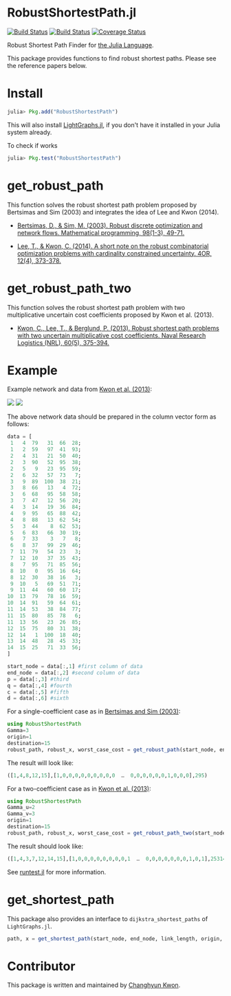# RobustShortestPath.jl

[![Build Status](https://travis-ci.org/chkwon/RobustShortestPath.jl.svg?branch=master)](https://travis-ci.org/chkwon/RobustShortestPath.jl)
[![Build Status](https://ci.appveyor.com/api/projects/status/2cp40umalarup09f?svg=true)](https://ci.appveyor.com/project/chkwon/robustshortestpath-jl)
[![Coverage Status](https://coveralls.io/repos/chkwon/RobustShortestPath.jl/badge.svg)](https://coveralls.io/r/chkwon/RobustShortestPath.jl)

Robust Shortest Path Finder for [the Julia Language](http://julialang.org).

This package provides functions to find robust shortest paths. Please see the reference papers below.

<!--
# get_shortest_path

This provides an interface to Dijkstra's method from the [Graphs.jl](https://github.com/JuliaLang/Graphs.jl) package.
-->
# Install

```julia
julia> Pkg.add("RobustShortestPath")
```

This will also install [LightGraphs.jl](https://github.com/JuliaGraphs/LightGraphs.jl), if you don't have it installed in your Julia system already.

To check if works
```julia
julia> Pkg.test("RobustShortestPath")
```

# get_robust_path

This function solves the robust shortest path problem proposed by Bertsimas and Sim (2003) and integrates the idea of Lee and Kwon (2014).


- [Bertsimas, D., & Sim, M. (2003). Robust discrete optimization and network flows. Mathematical programming, 98(1-3), 49-71.](http://link.springer.com/article/10.1007/s10107-003-0396-4)

- [Lee, T., & Kwon, C. (2014). A short note on the robust combinatorial optimization problems with cardinality constrained uncertainty. 4OR, 12(4), 373-378.](http://link.springer.com/article/10.1007/s10288-014-0270-7)

# get_robust_path_two

This function solves the robust shortest path problem with two multiplicative uncertain cost coefficients proposed by Kwon et al. (2013).

- [Kwon, C., Lee, T., & Berglund, P. (2013). Robust shortest path problems with two uncertain multiplicative cost coefficients. Naval Research Logistics (NRL), 60(5), 375-394.](http://onlinelibrary.wiley.com/doi/10.1002/nav.21540/full)


# Example

Example network and data from [Kwon et al. (2013)](http://onlinelibrary.wiley.com/doi/10.1002/nav.21540/full):

<img src="network.png">

<img src="data.png">

The above network data should be prepared in the column vector form as follows:
```julia
data = [
 1   4  79   31  66  28;
 1   2  59   97  41  93;
 2   4  31   21  50  40;
 2   3  90   52  95  38;
 2   5   9   23  95  59;
 2   6  32   57  73   7;
 3   9  89  100  38  21;
 3   8  66   13   4  72;
 3   6  68   95  58  58;
 3   7  47   12  56  20;
 4   3  14   19  36  84;
 4   9  95   65  88  42;
 4   8  88   13  62  54;
 5   3  44    8  62  53;
 5   6  83   66  30  19;
 6   7  33    3   7   8;
 6   8  37   99  29  46;
 7  11  79   54  23   3;
 7  12  10   37  35  43;
 8   7  95   71  85  56;
 8  10   0   95  16  64;
 8  12  30   38  16   3;
 9  10   5   69  51  71;
 9  11  44   60  60  17;
10  13  79   78  16  59;
10  14  91   59  64  61;
11  14  53   38  84  77;
11  15  80   85  78   6;
11  13  56   23  26  85;
12  15  75   80  31  38;
12  14   1  100  18  40;
13  14  48   28  45  33;
14  15  25   71  33  56;
]

start_node = data[:,1] #first column of data
end_node = data[:,2] #second column of data
p = data[:,3] #third
q = data[:,4] #fourth
c = data[:,5] #fifth
d = data[:,6] #sixth
```

For a single-coefficient case as in [Bertsimas and Sim (2003)](http://link.springer.com/article/10.1007/s10107-003-0396-4):
```julia
using RobustShortestPath
Gamma=3
origin=1
destination=15
robust_path, robust_x, worst_case_cost = get_robust_path(start_node, end_node, c, d, Gamma, origin, destination)
```
The result will look like:
```julia
([1,4,8,12,15],[1,0,0,0,0,0,0,0,0,0  …  0,0,0,0,0,0,1,0,0,0],295)
```

For a two-coefficient case as in [Kwon et al. (2013)](http://onlinelibrary.wiley.com/doi/10.1002/nav.21540/full):
```julia
using RobustShortestPath
Gamma_u=2
Gamma_v=3
origin=1
destination=15
robust_path, robust_x, worst_case_cost = get_robust_path_two(start_node, end_node, p, q, c, d, Gamma_u, Gamma_v, origin, destination)
```
The result should look like:
```julia
([1,4,3,7,12,14,15],[1,0,0,0,0,0,0,0,0,1  …  0,0,0,0,0,0,0,1,0,1],25314.0)
```

See [runtest.jl](https://github.com/chkwon/RobustShortestPath.jl/blob/master/test/runtests.jl) for more information.


# get_shortest_path

This package also provides an interface to `dijkstra_shortest_paths` of `LightGraphs.jl`.

```julia
path, x = get_shortest_path(start_node, end_node, link_length, origin, destination)
```


# Contributor
This package is written and maintained by [Changhyun Kwon](http://www.chkwon.net).
